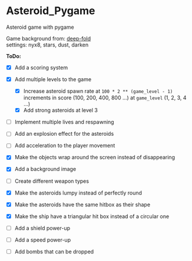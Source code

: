 # Asteroid_Pygame
Asteroid game with pygame

Game background from: [deep-fold](https://deep-fold.itch.io/space-background-generator)  
settings: nyx8, stars, dust, darken


**ToDo:**
- [x] Add a scoring system
- [x] Add multiple levels to the game
    - [x] Increase asteroid spawn rate at `100 * 2 ** (game_level - 1)` increments in score (100, 200, 400, 800 ...) at `game_level` (1, 2, 3, 4 ...)
    - [x] Add strong asteroids at level 3
- [ ] Implement multiple lives and respawning
- [ ] Add an explosion effect for the asteroids
- [ ] Add acceleration to the player movement
- [x] Make the objects wrap around the screen instead of disappearing
- [x] Add a background image
- [ ] Create different weapon types
- [x] Make the asteroids lumpy instead of perfectly round
- [x] Make the asteroids have the same hitbox as their shape 
- [x] Make the ship have a triangular hit box instead of a circular one
- [ ] Add a shield power-up
- [ ] Add a speed power-up
- [ ] Add bombs that can be dropped



